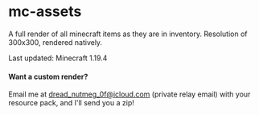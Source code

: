 # mc-assets
A full render of all minecraft items as they are in inventory. Resolution of 300x300, rendered natively.

Last updated: Minecraft 1.19.4

#### Want a custom render?
Email me at dread_nutmeg_0f@icloud.com (private relay email) with your resource pack, and I'll send you a zip!